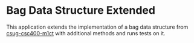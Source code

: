 # Bag Data Structure Extended
This application extends the implementation of a bag data structure from [csug-csc400-m1ct](https://github.com/fadelmcsug/csug-csc400-m1ct) with additional methods and runs tests on it.
